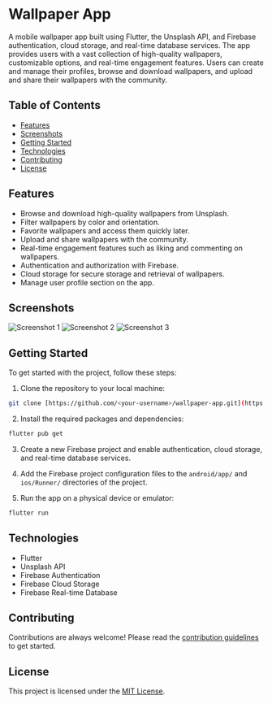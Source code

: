 # Wallpaper App

A mobile wallpaper app built using Flutter, the Unsplash API, and Firebase authentication, cloud storage, and real-time database services. The app provides users with a vast collection of high-quality wallpapers, customizable options, and real-time engagement features. Users can create and manage their profiles, browse and download wallpapers, and upload and share their wallpapers with the community.

## Table of Contents
- [Features](#features)
- [Screenshots](#screenshots)
- [Getting Started](#getting-started)
- [Technologies](#technologies)
- [Contributing](#contributing)
- [License](#license)

## Features
- Browse and download high-quality wallpapers from Unsplash.
- Filter wallpapers by color and orientation.
- Favorite wallpapers and access them quickly later.
- Upload and share wallpapers with the community.
- Real-time engagement features such as liking and commenting on wallpapers.
- Authentication and authorization with Firebase.
- Cloud storage for secure storage and retrieval of wallpapers.
- Manage user profile section on the app.

## Screenshots

![Screenshot 1](/screenshots/screenshot1.png)
![Screenshot 2](/screenshots/screenshot2.png)
![Screenshot 3](/screenshots/screenshot3.png)

## Getting Started
To get started with the project, follow these steps:

1. Clone the repository to your local machine:
```bash
git clone [https://github.com/<your-username>/wallpaper-app.git](https://github.com/muneeb787/walpy-walpaper-app.git)
```

2. Install the required packages and dependencies:
```bash
flutter pub get
```

3. Create a new Firebase project and enable authentication, cloud storage, and real-time database services.

4. Add the Firebase project configuration files to the `android/app/` and `ios/Runner/` directories of the project.

5. Run the app on a physical device or emulator:
```bash
flutter run
```

## Technologies
- Flutter
- Unsplash API
- Firebase Authentication
- Firebase Cloud Storage
- Firebase Real-time Database

## Contributing
Contributions are always welcome! Please read the [contribution guidelines](CONTRIBUTING.md) to get started.

## License
This project is licensed under the [MIT License](LICENSE).
